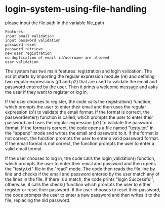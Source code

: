 # login-system-using-file-handling
please input the file path in the variable file_path 
```
Features:
input email validation
input password validation
password reset
password retrieve
new user registration
no duplication of email id/username are allowed
user validation
```
 The system has two main features: registration and login validation. The script starts by importing the regular expression module (re) and defining two regular expressions (p1 and p2) that are used to validate the email and password entered by the user. Then it prints a welcome message and asks the user if they want to register or log in.

If the user chooses to register, the code calls the registration() function, which prompts the user to enter their email and then uses the regular expression (p1) to validate the email format. If the format is correct, the passwordenter() function is called, which prompts the user to enter their password and uses the regular expression (p2) to validate the password format. If the format is correct, the code opens a file named "testy.txt" in the "append" mode and writes the email and password to it. If the format is not correct, the function prompts the user to enter a valid password format. If the email format is not correct, the function prompts the user to enter a valid email format.

If the user chooses to log in, the code calls the login_validation() function, which prompts the user to enter their email and password and then opens the "testy.txt" file in the "read" mode. The code then reads the file line by line and checks if the email and password entered by the user match any of the lines in the file. If there is a match, the code prints "login Successful", otherwise, it calls the check() function which prompts the user to either register or reset their password. If the user chooses to reset their password, the code prompts the user to enter a new password and then writes it to the file, replacing the old password.
